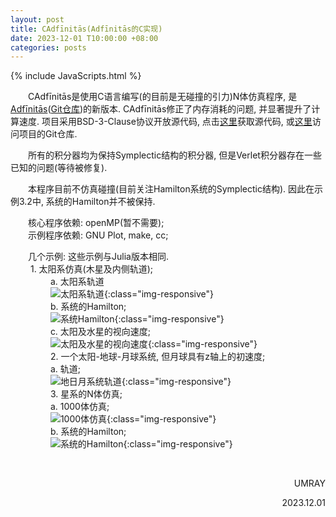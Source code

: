 ```yaml
---
layout: post
title: CAdfīnitās(Adfīnitās的C实现)
date: 2023-12-01 T10:00:00 +08:00
categories: posts
---
```


{% include JavaScripts.html %}

&emsp;&emsp;CAdfīnitās是使用C语言编写(的目前是无碰撞的引力)N体仿真程序, 是[Adfīnitās](/posts/2023/12/01/Adfinitas.html "Adfīnitās页面")([Git仓库](https://github.com/Umaru-Xi/Adfinitas "Git仓库"))的新版本. CAdfīnitās修正了内存消耗的问题, 并显著提升了计算速度. 项目采用BSD-3-Clause协议开放源代码, 点击[这里](https://github.com/Umaru-Xi/CAdfinitas/releases/download/2023-12-01/CAdfinitas.tar.xz "获取源码")获取源代码, 或[这里](https://github.com/Umaru-Xi/CAdfinitas/ "Git仓库")访问项目的Git仓库.  

&emsp;&emsp;所有的积分器均为保持Symplectic结构的积分器, 但是Verlet积分器存在一些已知的问题(等待被修复).  

&emsp;&emsp;本程序目前不仿真碰撞(目前关注Hamilton系统的Symplectic结构). 因此在示例3.2中, 系统的Hamilton并不被保持.  

&emsp;&emsp;核心程序依赖: openMP(暂不需要);  
&emsp;&emsp;示例程序依赖: GNU Plot, make, cc;  

&emsp;&emsp;几个示例: 这些示例与Julia版本相同.  
&emsp;&emsp; 1. 太阳系仿真(木星及内侧轨道);  
&emsp;&emsp; &emsp;&emsp; a. 太阳系轨道  
&emsp;&emsp; &emsp;&emsp; ![太阳系轨道](/include/CAdfinitas/CAdfinitasExample1.1.gif){:class="img-responsive"}  
&emsp;&emsp; &emsp;&emsp; b. 系统的Hamilton;  
&emsp;&emsp; &emsp;&emsp; ![系统Hamilton](/include/CAdfinitas/CAdfinitasExample1.2.png){:class="img-responsive"}  
&emsp;&emsp; &emsp;&emsp; c. 太阳及水星的视向速度;  
&emsp;&emsp; &emsp;&emsp; ![太阳及水星的视向速度](/include/CAdfinitas/CAdfinitasExample1.3.png){:class="img-responsive"}  
&emsp;&emsp; &emsp;&emsp; 2. 一个太阳-地球-月球系统, 但月球具有z轴上的初速度;  
&emsp;&emsp; &emsp;&emsp; a. 轨道;  
&emsp;&emsp; &emsp;&emsp; ![地日月系统轨道](/include/CAdfinitas/CAdfinitasExample2.1.gif){:class="img-responsive"}  
&emsp;&emsp; &emsp;&emsp; 3. 星系的N体仿真;  
&emsp;&emsp; &emsp;&emsp; a. 1000体仿真;  
&emsp;&emsp; &emsp;&emsp; ![1000体仿真](/include/CAdfinitas/CAdfinitasExample3.1.gif){:class="img-responsive"}  
&emsp;&emsp; &emsp;&emsp; b. 系统的Hamilton;  
&emsp;&emsp; &emsp;&emsp; ![系统的Hamilton](/include/CAdfinitas/CAdfinitasExample3.2.png){:class="img-responsive"}  

&emsp;&emsp;  
<p align="right">UMRAY</p>
<p align="right">2023.12.01</p>
